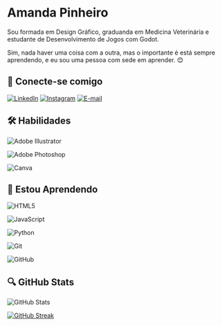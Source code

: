 
# **Amanda Pinheiro**

Sou formada em Design Gráfico, graduanda  em Medicina Veterinária e estudante de Desenvolvimento de Jogos com Godot.

Sim, nada haver uma coisa com a outra, mas o importante é está sempre aprendendo, e eu sou uma pessoa com sede em aprender. 😊

## 💌 Conecte-se comigo

[![LinkedIn](https://img.shields.io/badge/LinkedIn-F781D8?style=for-the-badge&logo=linkedin&logoColor=white)](https://www.linkedin.com/in/mandapassos/) 
[![Instagram](https://img.shields.io/badge/-Instagram-%23E4405F?style=for-the-badge&logo=instagram&logoColor=white)](https://www.instagram.com/diinhapassos/)
[![E-mail](https://img.shields.io/badge/-Email-F781D8?style=for-the-badge&logo=microsoft-outlook&logoColor=fff)](mailto:manda-vip@hotmail.com)


## 🛠 Habilidades

![Adobe Illustrator](https://img.shields.io/badge/adobe%20illustrator-%23FF9A00.svg?style=for-the-badge&logo=adobe%20illustrator&logoColor=white)

![Adobe Photoshop](https://img.shields.io/badge/adobe%20photoshop-%2331A8FF.svg?style=for-the-badge&logo=adobe%20photoshop&logoColor=white)

![Canva](https://img.shields.io/badge/Canva-%2300C4CC.svg?style=for-the-badge&logo=Canva&logoColor=white)

## 🧠 Estou Aprendendo

![HTML5](https://img.shields.io/badge/HTML5-E34F26?style=for-the-badge&logo=html5&logoColor=white) 

![JavaScript](https://img.shields.io/badge/JavaScript-F7DF1E?style=for-the-badge&logo=javascript&logoColor=black)

![Python](https://img.shields.io/badge/python-3670A0?style=for-the-badge&logo=python&logoColor=ffdd54)

![Git](https://img.shields.io/badge/GIT-E44C30?style=for-the-badge&logo=git&logoColor=white)

![GitHub](https://img.shields.io/badge/GitHub-100000?style=for-the-badge&logo=github&logoColor=F781D8)

## 🔍 GitHub Stats
![GitHub Stats](https://github-readme-stats.vercel.app/api?username=mandapassos&theme=transparent&bg_color=000&border_color=B40486&show_icons=true&icon_color=F781D8&title_color=F781D8&text_color=FFF)

[![GitHub Streak](https://streak-stats.demolab.com/?user=mandapassos&theme=bear&background=000&border=30A3DC&dates=FFF)](https://git.io/streak-stats)


